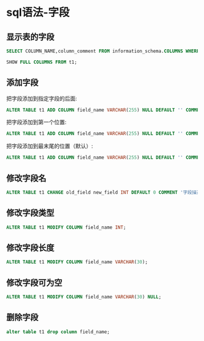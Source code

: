 # sql语法-字段

## 显示表的字段

```sql
SELECT COLUMN_NAME,column_comment FROM information_schema.COLUMNS WHERE table_name = 't1' AND table_schema = 'd1';
```

```sql
SHOW FULL COLUMNS FROM t1;
```

## 添加字段

把字段添加到指定字段的后面:

```sql
ALTER TABLE t1 ADD COLUMN field_name VARCHAR(255) NULL DEFAULT '' COMMENT '备注' AFTER field_name;
```

把字段添加到第一个位置:

```sql
ALTER TABLE t1 ADD COLUMN field_name VARCHAR(255) NULL DEFAULT '' COMMENT '备注' first;
```

把字段添加到最末尾的位置（默认）:

```sql
ALTER TABLE t1 ADD COLUMN field_name VARCHAR(255) NULL DEFAULT '' COMMENT '备注';
```

## 修改字段名

```sql
ALTER TABLE t1 CHANGE old_field new_field INT DEFAULT 0 COMMENT '字段描述';
```

## 修改字段类型

```sql
ALTER TABLE t1 MODIFY COLUMN field_name INT;
```

## 修改字段长度

```sql
ALTER TABLE t1 MODIFY COLUMN field_name VARCHAR(30);
```

## 修改字段可为空

```sql
ALTER TABLE t1 MODIFY COLUMN field_name VARCHAR(30) NULL;
```

## 删除字段

```sql
alter table t1 drop column field_name;
```
